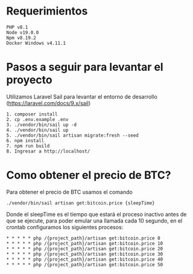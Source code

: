 # Requerimientos

    PHP v8.1
    Node v19.0.0
    Npm v8.19.2
    Docker Windows v4.11.1

# Pasos a seguir para levantar el proyecto

Utilizamos Laravel Sail para levantar el entorno de desarrollo (https://laravel.com/docs/9.x/sail)

    1. composer install
    2. cp .env.example .env
    3. ./vendor/bin/sail up -d
    4. ./vendor/bin/sail up
    5. ./vendor/bin/sail artisan migrate:fresh --seed
    6. npm install
    7. npm run build
    8. Ingresar a http://localhost/

# Como obtener el precio de BTC?

Para obtener el precio de BTC usamos el comando

    ./vendor/bin/sail artisan get:bitcoin.price {sleepTime}

Donde el sleepTime es el tiempo que estará el proceso inactivo antes de que se ejecute, para poder emular una llamada cada 10 segundo, en el crontab configuramos los siguientes procesos:

    * * * * * php /{project_path}/artisan get:bitcoin.price 0
    * * * * * php /{project_path}/artisan get:bitcoin.price 10
    * * * * * php /{project_path}/artisan get:bitcoin.price 20
    * * * * * php /{project_path}/artisan get:bitcoin.price 30
    * * * * * php /{project_path}/artisan get:bitcoin.price 40
    * * * * * php /{project_path}/artisan get:bitcoin.price 50
